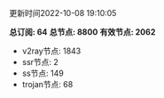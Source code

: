 更新时间2022-10-08 19:10:05

**总订阅: 64**
**总节点: 8800**
**有效节点: 2062**
- v2ray节点: 1843
- ssr节点: 2
- ss节点: 149
- trojan节点: 68
